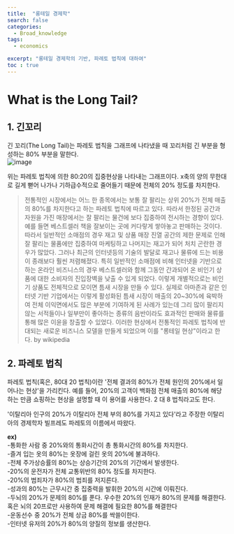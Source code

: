 ```yaml
---
title:  "롱테일 경제학"
search: false
categories: 
  - Broad_knowledge
tags:
  - economics

excerpt: "롱테일 경제학의 기반, 파레토 법칙에 대하여"
toc : true
---
```


# What is the Long Tail?


## 1. 긴꼬리
긴 꼬리(The Long Tail)는 파레토 법칙을 그래프에 나타냈을 때 꼬리처럼 긴 부분을 형성하는 80% 부분을 말한다.  
![image](https://user-images.githubusercontent.com/68508521/132113976-d90ebc43-5b98-433e-b9e0-aa3e5a3834c0.png)  


위는 파레토 법칙에 의한 80:20의 집중현상을 나타내는 그래프이다. x축의 양의 무한대로 길게 뻗어 나가나 기하급수적으로 줄어들기 때문에 전체의 20% 정도를 차지한다.

>전통적인 시장에서는 어느 한 종목에서는 보통 잘 팔리는 상위 20%가 전체 매출의 80%를 차지한다고 하는 파레토 법칙에 따르고 있다. 따라서 한정된 공간과 자원을 가진 매장에서는 잘 팔리는 물건에 보다 집중하여 전시하는 경향이 있다. 예를 들면 베스트셀러 책을 잘보이는 곳에 커다랗게 쌓아놓고 판매하는 것이다. 따라서 일반적인 소매점의 경우 재고 및 상품 매장 진열 공간의 제한 문제로 인해 잘 팔리는 물품에만 집중하여 마케팅하고 나머지는 재고가 되어 처치 곤란한 경우가 많았다. 그러나 최근의 인터넷등의 기술의 발달로 재고나 물류에 드는 비용이 종래보다 훨씬 저렴해졌다. 특히 일반적인 소매점에 비해 인터넷을 기반으로 하는 온라인 비즈니스의 경우 베스트셀러와 함께 그동안 간과되어 온 비인기 상품에 대한 소비자의 진입장벽을 낮출 수 있게 되었다. 이렇게 개별적으로는 비인기 상품도 전체적으로 모이면 틈새 시장을 만들 수 있다. 실제로 아마존과 같은 인터넷 기반 기업에서는 이렇게 활성화된 틈새 시장이 매출의 20~30%에 육박하여 전체 이익면에서도 많은 부분에 기여하게 된 사례가 있는데 그리 많이 팔리지 않는 서적들이나 일부만이 좋아하는 종류의 음반이라도 효과적인 판매와 물류를 통해 많은 이윤을 창출할 수 있었다. 이러한 현상에서 전통적인 파레토 법칙에 반대되는 새로운 비즈니스 모델을 만들게 되었으며 이를 "롱테일 현상"이라고 한다. by wikipedia  


## 2. 파레토 법칙


파레토 법칙(혹은, 80대 20 법칙)이란 '전체 결과의 80%가 전체 원인의 20%에서 일어나는 현상'을 가리킨다. 예를 들어, 20%의 고객이 백화점 전체 매출의 80%에 해당하는 만큼 쇼핑하는 현상을 설명할 때 이 용어를 사용한다. 2 대 8 법칙라고도 한다.  


'이탈리아 인구의 20%가 이탈리아 전체 부의 80%를 가지고 있다'라고 주장한 이탈리아의 경제학자 빌프레도 파레토의 이름에서 따왔다.  


__ex)__  
-통화한 사람 중 20%와의 통화시간이 총 통화시간의 80%를 차지한다.  
-즐겨 입는 옷의 80%는 옷장에 걸린 옷의 20%에 불과하다.  
-전체 주가상승률의 80%는 상승기간의 20%의 기간에서 발생한다.  
-20%의 운전자가 전체 교통위반의 80% 정도를 차지한다.  
-20%의 범죄자가 80%의 범죄를 저지른다.  
-성과의 80%는 근무시간 중 집중력을 발휘한 20%의 시간에 이뤄진다.  
-두뇌의 20%가 문제의 80%를 푼다. 우수한 20%의 인재가 80%의 문제를 해결한다. 혹은 뇌의 20프로만 사용하여 문제 해결에 필요한 80%를 해결한다  
-운동선수 중 20%가 전체 상금 80%를 싹쓸이한다.  
-인터넷 유저의 20%가 80%의 양질의 정보를 생산한다. 
